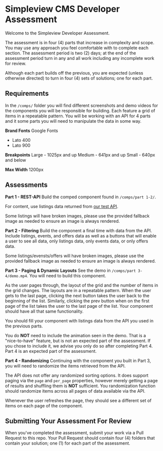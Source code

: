 # Simpleview CMS Developer Assessment

Welcome to the Simpleview Developer Assessment.

The assessment is in four (4) parts that increase in complexity and scope. You may use any approach you feel comfortable with to complete each section. The assessment period is two (2) days; at the end of the assessment period turn in any and all work including any incomplete work for review.

Although each part builds off the previous, you are expected (unless otherwise directed) to turn in four (4) sets of solutions; one for each part.

## Requirements

In the `/comps/` folder you will find different screenshots and demo videos for the components you will be responsible for building. Each feature a grid of items in a repeatable pattern. You will be working with an API for 4 parts and it some parts you will need to manipulate the data in some way.

**Brand Fonts**
Google Fonts

- Lato 400
- Lato 900

**Breakpoints**
Large - 1025px and up
Medium - 641px and up
Small - 640px and below

**Max Width**
1200px

## Assessments

**Part 1 - REST-API**
Build the comped component found in `/comps/part 1-2/`.

For content, use listings data returned from [our test API](https://sv-reqres.now.sh).

Some listings will have broken images, please use the provided fallback image as needed to ensure an image is always rendered.

**Part 2 - Filtering**
Build the component a final time with data from the API. Include listings, events, and offers data as well as a buttons that will enable a user to see all data, only listings data, only events data, or only offers data.

Some listings/evensts/offers will have broken images, please use the provided fallback image as needed to ensure an image is always rendered.

**Part 3 - Paging & Dynamic Layouts**
See the demo in `/comps/part 3-4/demo.mp4`. You will need to build this component.

As the user pages through, the layout of the grid and the number of items in the grid changes. The layouts are in a repeatable pattern. When the user gets to the last page, clicking the next button takes the user back to the beginning of the list. Similarly, clicking the prev button when on the first page of the list takes the user to the last page of the list. Your component should have all that same functionality.

You should fill your component with listings data from the API you used in the previous parts.

You do **NOT** need to include the animation seen in the demo. That is a "nice-to-have" feature, but is not an expected part of the assessment. If you chose to include it, we advise you only do so after completing Part 4. Part 4 is an expected part of the assessment.

**Part 4 - Randomizing**
Continuing with the component you built in Part 3, you will need to randomize the items retrieved from the API.

The API does not offer any randomized sorting options. It does support paging via the `page` and `per_page` properties, however merely getting a page of results and shuffling them is **NOT** sufficient. You randomization function should randomize items across all pages of data available via the API.

Whenever the user refreshes the page, they should see a different set of items on each page of the component.

## Submitting Your Assessment For Review

When you've completed the assessment, submit your work via a Pull Request to this repo. Your Pull Request should contain four (4) folders that contain your solution; one (1) for each part of the assessment.
